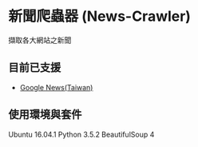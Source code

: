 # 新聞爬蟲器 (News-Crawler)
擷取各大網站之新聞


## 目前已支援
* [Google News(Taiwan)](https://news.google.com.tw/)

## 使用環境與套件
Ubuntu 16.04.1
Python 3.5.2
BeautifulSoup 4
